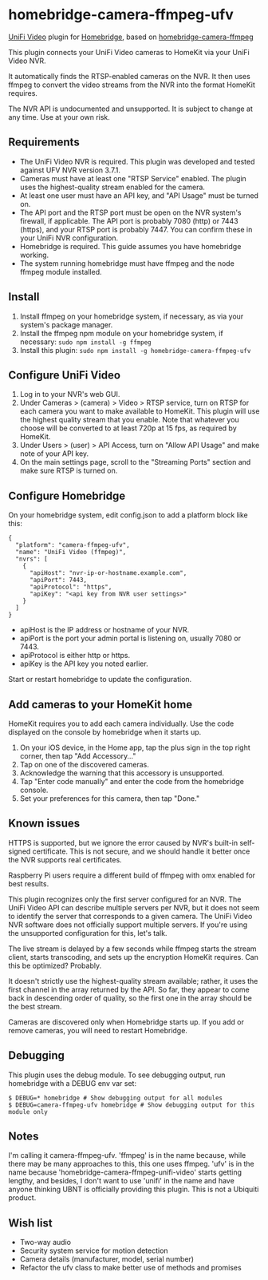 # homebridge-camera-ffmpeg-ufv

[UniFi Video](https://www.ubnt.com/unifi-video/unifi-nvr/) plugin for [Homebridge](https://github.com/nfarina/homebridge), based on [homebridge-camera-ffmpeg](https://github.com/KhaosT/homebridge-camera-ffmpeg)

This plugin connects your UniFi Video cameras to HomeKit via your UniFi Video NVR.

It automatically finds the RTSP-enabled cameras on the NVR. It then uses ffmpeg to convert the video streams from the NVR into the format HomeKit requires.

The NVR API is undocumented and unsupported. It is subject to change at any time. Use at your own risk.

## Requirements

- The UniFi Video NVR is required. This plugin was developed and tested against UFV NVR version 3.7.1.
- Cameras must have at least one "RTSP Service" enabled. The plugin uses the highest-quality stream enabled for the camera.
- At least one user must have an API key, and "API Usage" must be turned on.
- The API port and the RTSP port must be open on the NVR system's firewall, if applicable. The API port is probably 7080 (http) or 7443 (https), and your RTSP port is probably 7447. You can confirm these in your UniFi NVR configuration.
- Homebridge is required. This guide assumes you have homebridge working.
- The system running homebridge must have ffmpeg and the node ffmpeg module installed.

## Install

1. Install ffmpeg on your homebridge system, if necessary, as via your system's package manager.
2. Install the ffmpeg npm module on your homebridge system, if necessary: `sudo npm install -g ffmpeg`
3. Install this plugin: `sudo npm install -g homebridge-camera-ffmpeg-ufv`

## Configure UniFi Video

1. Log in to your NVR's web GUI.
2. Under Cameras > (camera) > Video > RTSP service, turn on RTSP for each camera you want to make available to HomeKit. This plugin will use the highest quality stream that you enable. Note that whatever you choose will be converted to at least 720p at 15 fps, as required by HomeKit.
3. Under Users > (user) > API Access, turn on "Allow API Usage" and make note of your API key.
4. On the main settings page, scroll to the "Streaming Ports" section and make sure RTSP is turned on. 

## Configure Homebridge

On your homebridge system, edit config.json to add a platform block like this:

```
{
  "platform": "camera-ffmpeg-ufv",
  "name": "UniFi Video (ffmpeg)",
  "nvrs": [
    {
      "apiHost": "nvr-ip-or-hostname.example.com",
      "apiPort": 7443,
      "apiProtocol": "https",
      "apiKey": "<api key from NVR user settings>"
    }
  ]
}
```
- apiHost is the IP address or hostname of your NVR.
- apiPort is the port your admin portal is listening on, usually 7080 or 7443.
- apiProtocol is either http or https.
- apiKey is the API key you noted earlier.

Start or restart homebridge to update the configuration.

## Add cameras to your HomeKit home

HomeKit requires you to add each camera individually. Use the code displayed on the console by homebridge when it starts up.

1. On your iOS device, in the Home app, tap the plus sign in the top right corner, then tap "Add Accessory…"
2. Tap on one of the discovered cameras.
3. Acknowledge the warning that this accessory is unsupported.
4. Tap "Enter code manually" and enter the code from the homebridge console.
5. Set your preferences for this camera, then tap "Done."

## Known issues

HTTPS is supported, but we ignore the error caused by NVR's built-in self-signed certificate. This is not secure, and we should handle it better once the NVR supports real certificates.

Raspberry Pi users require a different build of ffmpeg with omx enabled for best results.

This plugin recognizes only the first server configured for an NVR. The UniFi Video API can describe multiple servers per NVR, but it does not seem to identify the server that corresponds to a given camera. The UniFi Video NVR software does not officially support multiple servers. If you're using the unsupported configuration for this, let's talk.

The live stream is delayed by a few seconds while ffmpeg starts the stream client, starts transcoding, and sets up the encryption HomeKit requires. Can this be optimized? Probably.

It doesn't strictly use the highest-quality stream available; rather, it uses the first channel in the array returned by the API. So far, they appear to come back in descending order of quality, so the first one in the array should be the best stream.

Cameras are discovered only when Homebridge starts up. If you add or remove cameras, you will need to restart Homebridge.

## Debugging

This plugin uses the debug module. To see debugging output, run homebridge with a DEBUG env var set:
```
$ DEBUG=* homebridge # Show debugging output for all modules
$ DEBUG=camera-ffmpeg-ufv homebridge # Show debugging output for this module only
```

## Notes

I'm calling it camera-ffmpeg-ufv. 'ffmpeg' is in the name because, while there may be many approaches to this, this one uses ffmpeg. 'ufv' is in the name because 'homebridge-camera-ffmpeg-unifi-video' starts getting lengthy, and besides, I don't want to use 'unifi' in the name and have anyone thinking UBNT is officially providing this plugin. This is not a Ubiquiti product.

## Wish list

- Two-way audio
- Security system service for motion detection
- Camera details (manufacturer, model, serial number)
- Refactor the ufv class to make better use of methods and promises

